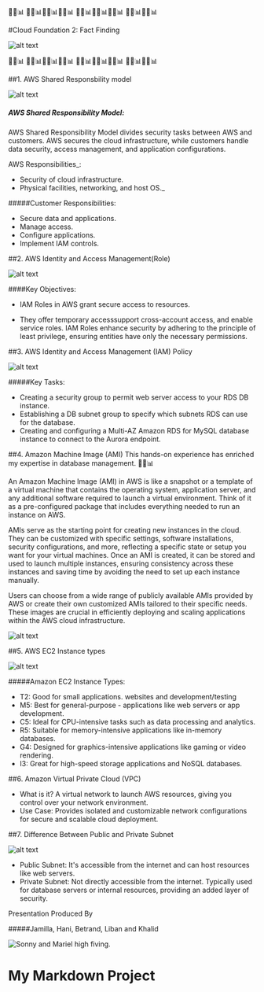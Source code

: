 🚀🔑📊 🚀🔑📊🚀🔑📊🚀🔑📊 🚀🔑📊🚀🔑📊🚀🔑📊 🚀🔑📊🚀🔑📊

#Cloud Foundation 2:  Fact Finding 



![alt text](https://www.usatoday.com/gcdn/-mm-/f4c4c3d8d99ab9a0fd37e8d3d494112eb6c0c801/c=0-0-580-326/local/-/media/2016/10/24/USATODAY/usatsports/amzn-aws-banner_large.png)


🚀🔑📊 🚀🔑📊🚀🔑📊🚀🔑📊 🚀🔑📊🚀🔑📊🚀🔑📊 🚀🔑📊🚀🔑📊



##1.  AWS Shared Responsbility model


![alt text](https://d2908q01vomqb2.cloudfront.net/c5b76da3e608d34edb07244cd9b875ee86906328/2020/12/28/General-Shared-Responsibility-Model-on-AWS.jpg) 


##### AWS Shared Responsibility Model:


AWS Shared Responsibility Model divides security tasks between AWS and customers. AWS secures the cloud infrastructure, while customers handle data security, access management, and application configurations.

AWS Responsibilities_:

- Security of cloud infrastructure.
- Physical facilities, networking, and host OS._

#####Customer Responsibilities:

- Secure data and applications.
- Manage access.
- Configure applications.
- Implement IAM controls.


 

##2. AWS Identity and Access Management(Role)


![alt text](https://d1.awsstatic.com/howitworks_IAM_110321.8b2290727bb2022d54416e099c87ad9dc64be5d5.jpg) 

####Key Objectives:

- IAM Roles in AWS grant secure access to resources.

- They offer temporary accesssupport cross-account access, and enable service roles. IAM Roles enhance security by adhering to the principle of least privilege, ensuring entities have only the necessary permissions.

##3. AWS Identity and Access Management (IAM) Policy


![alt text](https://d2908q01vomqb2.cloudfront.net/da4b9237bacccdf19c0760cab7aec4a8359010b0/2019/10/10/illustrations-2.png) 

#####Key Tasks:

- Creating a security group to permit web server access to your RDS DB instance.
- Establishing a DB subnet group to specify which subnets RDS can use for the database.
- Creating and configuring a Multi-AZ Amazon RDS for MySQL database instance to connect to the Aurora endpoint.

##4. Amazon Machine Image (AMI)
This hands-on experience has enriched my expertise in database management. 🚀🔑📊

An Amazon Machine Image (AMI) in AWS is like a snapshot or a template of a virtual machine that contains the operating system, application server, and any additional software required to launch a virtual environment. Think of it as a pre-configured package that includes everything needed to run an instance on AWS.
 
AMIs serve as the starting point for creating new instances in the cloud. They can be customized with specific settings, software installations, security configurations, and more, reflecting a specific state or setup you want for your virtual machines. Once an AMI is created, it can be stored and used to launch multiple instances, ensuring consistency across these instances and saving time by avoiding the need to set up each instance manually.
 
Users can choose from a wide range of publicly available AMIs provided by AWS or create their own customized AMIs tailored to their specific needs. These images are crucial in efficiently deploying and scaling applications within the AWS cloud infrastructure.

![alt text](https://d2908q01vomqb2.cloudfront.net/fc074d501302eb2b93e2554793fcaf50b3bf7291/2021/10/06/Figure1-ML-Lifecycle-1024x684.png) 



##5. AWS EC2 Instance types

![alt text](https://miro.medium.com/v2/resize:fit:1100/format:webp/1*0jBAE4AnvZf9xWzA4PaN5A.png) 

#####Amazon EC2 Instance Types:


- T2: Good for small applications. websites and development/testing
- M5: Best for general-purpose - applications like web servers or app development.
- C5: Ideal for CPU-intensive tasks such as data processing and analytics.
- R5: Suitable for memory-intensive applications like in-memory databases.
- G4: Designed for graphics-intensive applications like gaming or video rendering.
- I3: Great for high-speed storage applications and NoSQL databases.



##6. Amazon Virtual Private Cloud (VPC)

- What is it? A virtual network to launch AWS resources, giving you control over your network environment.
- Use Case: Provides isolated and customizable network configurations for secure and scalable cloud deployment.


##7. Difference Between Public and Private Subnet

![alt text](https://miro.medium.com/v2/resize:fit:1100/format:webp/1*IjwTyOsITcjNNy0qRgwMAQ.jpeg)

- Public Subnet: It's accessible from the internet and can host resources like web servers.
-  Private Subnet: Not directly accessible from the internet. Typically used for database servers or internal resources, providing an added layer of security.






Presentation Produced By

#####Jamilla, Hani, Betrand, Liban and Khalid




![Sonny and Mariel high fiving.](https://content.codecademy.com/courses/learn-cpp/community-challenge/highfive.gif 'High Five')






# My Markdown Project






